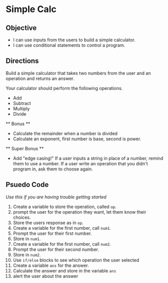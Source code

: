# Simple Calc

## Objective
- I can use inputs from the users to build a simple calculator. 
- I can use conditional statements to control a program.

## Directions
Build a simple calculator that takes two numbers from the user and an operation and returns an answer.

Your calculator should perform the following operations.
- Add
- Subtract
- Multiply
- Divide

** Bonus **
- Calculate the remainder when a number is divided
- Calculate an exponent, first number is base, second is power.

** Super Bonus **
- Add "edge casing!" If a user inputs a string in place of a number, remind them to use a number. If a user write an operation that you didn't program in, ask them to choose again.

## Psuedo Code
*Use this if you are having trouble getting started*

1. Create a variable to store the operation, called `op`.
2. prompt the user for the operation they want, let them know their choices.
3. Store the users response as in `op`.
4. Create a variable for the first number, call `num1`.
5. Prompt the user for their first number.
6. Store in `num1`.
7. Create a variable for the first number, call `num2`.
8. Prompt the user for their second number.
9. Store in `num2`.
10. Use `if/else` blocks to see which operation the user selected
11. Create a variable `ans` for the answer.
12. Calculate the answer and store in the variable `ans`
13. alert the user about the answer



